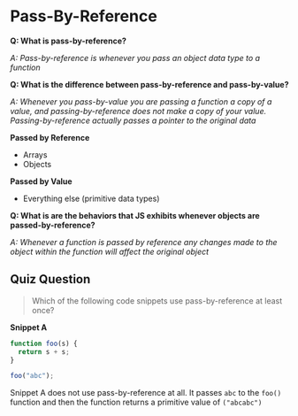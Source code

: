 # Pass-By-Reference

**Q: What is pass-by-reference?**

_A: Pass-by-reference is whenever you pass an object data type to a function_

**Q: What is the difference between pass-by-reference and pass-by-value?**

_A: Whenever you pass-by-value you are passing a function a copy of a value, and passing-by-reference does not make a copy of your value. Passing-by-reference actually passes a pointer to the original data_

**Passed by Reference**

- Arrays
- Objects

**Passed by Value**

- Everything else (primitive data types)

**Q: What is are the behaviors that JS exhibits whenever objects are passed-by-reference?**

_A: Whenever a function is passed by reference any changes made to the object within the function will affect the original object_

## Quiz Question

> Which of the following code snippets use pass-by-reference at least once?

**Snippet A**

```javascript
function foo(s) {
  return s + s;
}

foo("abc");
```

Snippet A does not use pass-by-reference at all. It passes `abc` to the `foo()` function and then the function returns a primitive value of `("abcabc")`
